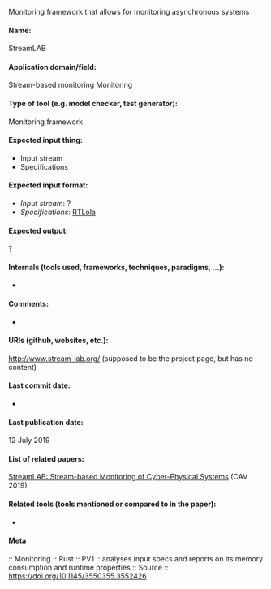 Monitoring framework that allows for monitoring asynchronous systems

#### Name:
StreamLAB

#### Application domain/field:
Stream-based monitoring
Monitoring

#### Type of tool (e.g. model checker, test generator):
Monitoring framework

#### Expected input thing:
- Input stream
- Specifications

#### Expected input format:
- *Input stream*: ?
- *Specifications*: [RTLola](../Formats/RTLola.md)

#### Expected output:
?

#### Internals (tools used, frameworks, techniques, paradigms, ...):
-

#### Comments:
-

#### URIs (github, websites, etc.):
http://www.stream-lab.org/ (supposed to be the project page, but has no content)

#### Last commit date:
-

#### Last publication date:
12 July 2019

#### List of related papers:
[StreamLAB: Stream-based Monitoring of Cyber-Physical Systems](https://doi.org/10.1007/978-3-030-25540-4_24) (CAV 2019)

#### Related tools (tools mentioned or compared to in the paper):
-

#### Meta
:: Monitoring
:: Rust
:: PV1 :: analyses input specs and reports on its memory consumption and runtime properties
:: Source :: https://doi.org/10.1145/3550355.3552426
